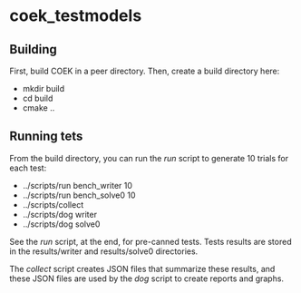 # coek_testmodels

## Building

First, build COEK in a peer directory.  Then, create a build directory here:

* mkdir build
* cd build
* cmake ..

## Running tets

From the build directory, you can run the *run* script to generate 10 trials for each test:

* ../scripts/run bench_writer 10
* ../scripts/run bench_solve0 10
* ../scripts/collect
* ../scripts/dog writer
* ../scripts/dog solve0

See the *run* script, at the end, for pre-canned tests.  Tests
results are stored in the results/writer and results/solve0 directories.

The *collect* script creates JSON files that summarize these results, and these JSON files are used by the *dog* script
to create reports and graphs.

